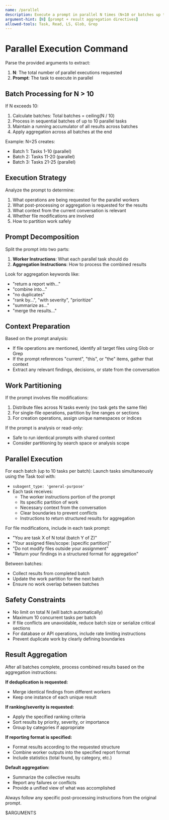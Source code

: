 ```yaml
---
name: /parallel
description: Execute a prompt in parallel N times (N<10 or batches up to 10) with intelligent work partitioning and result aggregation
argument-hint: [N] [prompt + result aggregation directives]
allowed-tools: Task, Read, LS, Glob, Grep
---
```


# Parallel Execution Command

Parse the provided arguments to extract:
1. **N**: The total number of parallel executions requested
2. **Prompt**: The task to execute in parallel

## Batch Processing for N > 10

If N exceeds 10:
1. Calculate batches: Total batches = ceiling(N / 10)
2. Process in sequential batches of up to 10 parallel tasks
3. Maintain a running accumulator of all results across batches
4. Apply aggregation across all batches at the end

Example: N=25 creates:
- Batch 1: Tasks 1-10 (parallel)
- Batch 2: Tasks 11-20 (parallel)
- Batch 3: Tasks 21-25 (parallel)

## Execution Strategy

Analyze the prompt to determine:
1. What operations are being requested for the parallel workers
2. What post-processing or aggregation is requested for the results
3. What context from the current conversation is relevant
4. Whether file modifications are involved
5. How to partition work safely

## Prompt Decomposition

Split the prompt into two parts:
1. **Worker Instructions**: What each parallel task should do
2. **Aggregation Instructions**: How to process the combined results

Look for aggregation keywords like:
- "return a report with..."
- "combine into..."
- "no duplicates"
- "rank by...", "with severity", "prioritize"
- "summarize as..."
- "merge the results..."

## Context Preparation

Based on the prompt analysis:
- If file operations are mentioned, identify all target files using Glob or Grep
- If the prompt references "current", "this", or "the" items, gather that context
- Extract any relevant findings, decisions, or state from the conversation

## Work Partitioning

If the prompt involves file modifications:
1. Distribute files across N tasks evenly (no task gets the same file)
2. For single-file operations, partition by line ranges or sections
3. For creation operations, assign unique namespaces or indices

If the prompt is analysis or read-only:
- Safe to run identical prompts with shared context
- Consider partitioning by search space or analysis scope

## Parallel Execution

For each batch (up to 10 tasks per batch):
Launch tasks simultaneously using the Task tool with:
- `subagent_type: 'general-purpose'`
- Each task receives:
  - The worker instructions portion of the prompt
  - Its specific partition of work
  - Necessary context from the conversation
  - Clear boundaries to prevent conflicts
  - Instructions to return structured results for aggregation

For file modifications, include in each task prompt:
- "You are task X of N total (batch Y of Z)"
- "Your assigned files/scope: [specific partition]"
- "Do not modify files outside your assignment"
- "Return your findings in a structured format for aggregation"

Between batches:
- Collect results from completed batch
- Update the work partition for the next batch
- Ensure no work overlap between batches

## Safety Constraints

- No limit on total N (will batch automatically)
- Maximum 10 concurrent tasks per batch
- If file conflicts are unavoidable, reduce batch size or serialize critical sections
- For database or API operations, include rate limiting instructions
- Prevent duplicate work by clearly defining boundaries

## Result Aggregation

After all batches complete, process combined results based on the aggregation instructions:

**If deduplication is requested:**
- Merge identical findings from different workers
- Keep one instance of each unique result

**If ranking/severity is requested:**
- Apply the specified ranking criteria
- Sort results by priority, severity, or importance
- Group by categories if appropriate

**If reporting format is specified:**
- Format results according to the requested structure
- Combine worker outputs into the specified report format
- Include statistics (total found, by category, etc.)

**Default aggregation:**
- Summarize the collective results
- Report any failures or conflicts
- Provide a unified view of what was accomplished

Always follow any specific post-processing instructions from the original prompt.

$ARGUMENTS